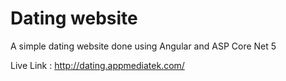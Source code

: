 # Dating website
A simple dating website done using Angular and ASP Core Net 5 

Live Link : http://dating.appmediatek.com/
